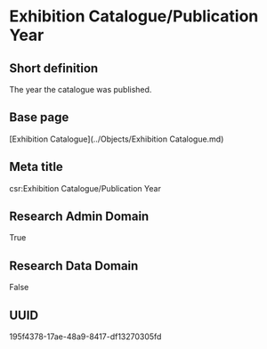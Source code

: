 # Exhibition Catalogue/Publication Year
## Short definition
The year the catalogue was published.
## Base page
[Exhibition Catalogue](../Objects/Exhibition Catalogue.md)
## Meta title
csr:Exhibition Catalogue/Publication Year
## Research Admin Domain
True
## Research Data Domain
False
## UUID
195f4378-17ae-48a9-8417-df13270305fd
